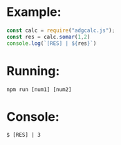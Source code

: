 # Example:
```js
const calc = require("adgcalc.js");
const res = calc.somar(1,2)
console.log(`[RES] | ${res}`)
```
# Running:
```
npm run [num1] [num2]
```
# Console:
```
$ [RES] | 3
```